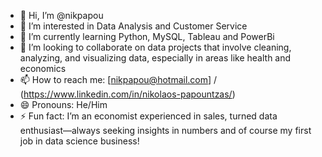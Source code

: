 - 👋 Hi, I’m @nikpapou
- 👀 I’m interested in Data Analysis and Customer Service
- 🌱 I’m currently learning Python, MySQL, Tableau and PowerBi
- 💞️ I’m looking to collaborate on data projects that involve cleaning, analyzing, and visualizing data, especially in areas like health and economics
- 📫 How to reach me: [nikpapou@hotmail.com] / (https://www.linkedin.com/in/nikolaos-papountzas/)
- 😄 Pronouns: He/Him
- ⚡ Fun fact: I’m an economist experienced in sales, turned data enthusiast—always seeking insights in numbers and of course my first job in data science business!

<!---
nikpapou/nikpapou is a ✨ special ✨ repository because its `README.md` (this file) appears on your GitHub profile.
You can click the Preview link to take a look at your changes.
--->
